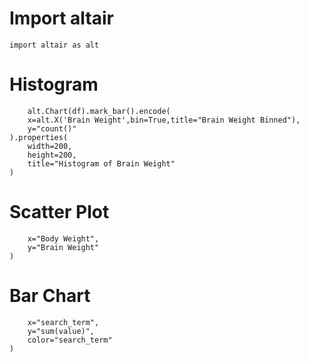 # Import altair
``` import altair as alt ```


# Histogram

``` 
    alt.Chart(df).mark_bar().encode(
    x=alt.X('Brain Weight',bin=True,title="Brain Weight Binned"),
    y="count()"
).properties(
    width=200,
    height=200,
    title="Histogram of Brain Weight"
)
```

# Scatter Plot

``` scatter = alt.Chart(df).mark_circle().encode(
    x="Body Weight",
    y="Brain Weight"
)
```

# Bar Chart

``` trends_bar=alt.Chart(trends).mark_bar().encode(
    x="search_term",
    y="sum(value)",
    color="search_term"
)
```
